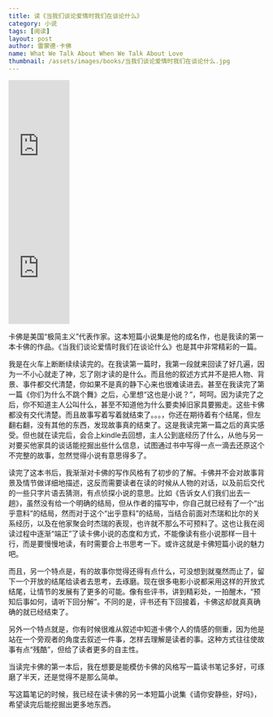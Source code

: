 ```yaml
---
title: 读《当我们谈论爱情时我们在谈论什么》 
category: 小说  
tags: [阅读]  
layout: post  
author: 雷蒙德·卡佛   
name: What We Talk About When We Talk About Love
thumbnail: /assets/images/books/当我们谈论爱情时我们在谈论什么.jpg
---
```



<div class="amazon-buy">
    <div>
        <div class="kindle"></div>
        <iframe src="http://rcm-cn.amazon-adsystem.com/e/cm?lt1=_blank&bc1=000000&IS2=1&bg1=FFFFFF&fc1=000000&lc1=0000FF&t=read02-23&o=28&p=8&l=as4&m=amazon&f=ifr&ref=ss_til&asins=B00EC431SI" style="width:120px;height:240px;" scrolling="no" marginwidth="0" marginheight="0" frameborder="0"></iframe>
    </div>
    <div>
        <div class="paper"></div>
        <iframe src="http://rcm-cn.amazon-adsystem.com/e/cm?lt1=_blank&bc1=000000&IS2=1&bg1=FFFFFF&fc1=000000&lc1=0000FF&t=read02-23&o=28&p=8&l=as4&m=amazon&f=ifr&ref=ss_til&asins=B0034KZSSW" style="width:120px;height:240px;" scrolling="no" marginwidth="0" marginheight="0" frameborder="0"></iframe>
    </div>
</div>

卡佛是美国“极简主义”代表作家。这本短篇小说集是他的成名作，也是我读的第一本卡佛的作品。《当我们谈论爱情时我们在谈论什么》也是其中非常精彩的一篇。

我是在火车上断断续续读完的。在我读第一篇时，我第一段就来回读了好几遍，因为一不小心就走了神，忘了刚才读的是什么。而且他的叙述方式并不是把人物、背景、事件都交代清楚，你如果不是真的静下心来也很难读进去。甚至在我读完了第一篇《你们为什么不跳个舞》之后，心里想“这也是小说？”，呵呵。因为读完了之后，你不知道主人公叫什么，甚至不知道他为什么要卖掉旧家具要搬走。这些卡佛都没有交代清楚。而且故事写着写着就结束了。。。，你还在期待着有个结尾，但左翻右翻，没有其他的东西，发现故事真的结束了。这是我读完第一篇之后的真实感受。但也就在读完后，会合上kindle去回想，主人公到底经历了什么，从他与另一对要买他家具的谈话能挖掘出些什么信息，试图通过书中写得一点一滴去还原这个不完整的故事，忽然觉得小说有意思得多了。

读完了这本书后，我渐渐对卡佛的写作风格有了初步的了解。卡佛并不会对故事背景及情节做详细地描述，这反而需要读者在读的时候从人物的对话，以及前后交代的一些只字片语去猜测，有点侦探小说的意思。比如《告诉女人们我们出去一趟》，虽然没有给一个明确的结局，但从作者的描写中，你自己就已经有了一个“出乎意料”的结局，然而对于这个“出乎意料”的结局，当结合前面对杰瑞和比尔的关系经历，以及在他家聚会时杰瑞的表现，也许就不那么不可预料了。这也让我在阅读过程中逐渐“端正”了读卡佛小说的态度和方式，不能像读有些小说那样一目十行，而是要慢慢地读，有时需要合上书思考一下。或许这就是卡佛短篇小说的魅力吧。

而且，另一个特点是，有的故事你觉得还得有点什么，可没想到就戛然而止了，留下一个开放的结尾给读者去思考，去琢磨。现在很多电影小说都采用这样的开放式结尾，让情节的发展有了更多的可能。像有些评书，讲到精彩处，一拍醒木，“预知后事如何，请听下回分解”。不同的是，评书还有下回接着，卡佛这却就真真确确的就已经结束了。

另外一个特点就是，你有时候很难从叙述中知道卡佛个人的情感的侧重，因为他是站在一个旁观者的角度去叙述一件事，怎样去理解是读者的事。这种方式往往使故事有点“残酷”，但给了读者更多的自主性。

当读完卡佛的第一本后，我在想要是能模仿卡佛的风格写一篇读书笔记多好，可琢磨了半天，还是觉得不是那么简单。

写这篇笔记的时候，我已经在读卡佛的另一本短篇小说集《请你安静些，好吗》，希望读完后能挖掘出更多地东西。

